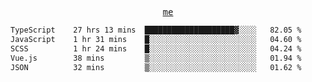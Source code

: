 <p align="center">
  <samp>
    <a href="https://yiwwhl.com">me</a>
  </samp>
</p>

<!--START_SECTION:waka-->

```txt
TypeScript    27 hrs 13 mins  ████████████████████▓░░░░   82.05 %
JavaScript    1 hr 31 mins    █░░░░░░░░░░░░░░░░░░░░░░░░   04.60 %
SCSS          1 hr 24 mins    █░░░░░░░░░░░░░░░░░░░░░░░░   04.24 %
Vue.js        38 mins         ▒░░░░░░░░░░░░░░░░░░░░░░░░   01.94 %
JSON          32 mins         ▒░░░░░░░░░░░░░░░░░░░░░░░░   01.62 %
```

<!--END_SECTION:waka-->